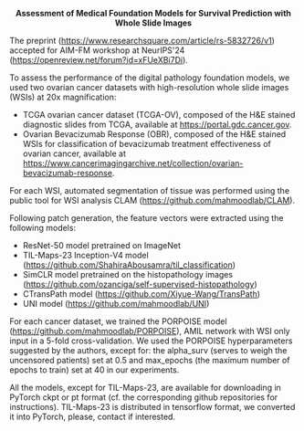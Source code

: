 <p align="center">
    <strong>Assessment of Medical Foundation Models for Survival Prediction with Whole Slide Images</strong>
</p>

The preprint (https://www.researchsquare.com/article/rs-5832726/v1) accepted for AIM-FM workshop at NeurIPS'24 (https://openreview.net/forum?id=xFUeXBi7Di).

To assess the performance of the digital pathology foundation models, we used two ovarian cancer datasets with high-resolution whole slide images (WSIs) at 20x magnification:
- TCGA ovarian cancer dataset (TCGA-OV), composed of the H&E stained diagnostic slides from TCGA, available at https://portal.gdc.cancer.gov.
- Ovarian Bevacizumab Response (OBR), composed of the H&E stained WSIs for classification of bevacizumab treatment effectiveness of ovarian cancer, available at https://www.cancerimagingarchive.net/collection/ovarian-bevacizumab-response.

For each WSI, automated segmentation of tissue was performed using the public tool for WSI analysis CLAM (https://github.com/mahmoodlab/CLAM).

Following patch generation, the feature vectors were extracted using the following models:

- ResNet-50 model pretrained on ImageNet
- TIL-Maps-23 Inception-V4 model (https://github.com/ShahiraAbousamra/til_classification)
- SimCLR model pretrained on the histopathology images (https://github.com/ozanciga/self-supervised-histopathology)
- CTransPath model (https://github.com/Xiyue-Wang/TransPath)
- UNI model (https://github.com/mahmoodlab/UNI)

For each cancer dataset, we trained the PORPOISE model (https://github.com/mahmoodlab/PORPOISE), AMIL network with WSI only input in a 5-fold cross-validation.
We used the PORPOISE hyperparameters suggested by the authors, except for: the alpha_surv (serves to weigh the uncensored patients) set at 0.5 and max_epochs (the maximum number of epochs to train) set at 40 in our experiments.

All the models, except for TIL-Maps-23, are available for downloading in PyTorch ckpt or pt format (cf. the corresponding github repositories for instructions).
TIL-Maps-23 is distributed in tensorflow format, we converted it into PyTorch, please, contact if interested.
